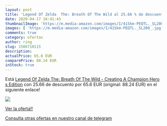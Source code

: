 ```yaml
---
layout: post
title: 'Legend Of Zelda  The: Breath Of The Wild al 25.66 % de descuento'
date: 2020-04-17 16:41:43
thumbnailImage: 'https://m.media-amazon.com/images/I/41Skm-PEQTL._SL200_.jpg'
images: [ 'https://m.media-amazon.com/images/I/41Skm-PEQTL._SL200_.jpg' ]
comments: true
category: ofertas
author: ring
slug: 1506710115
description:
actualPrice: 65.6 EUR
comparePrice: 88.24 EUR
inStock: true
---
```


Está [Legend Of Zelda  The: Breath Of The Wild - Creating A Champion Hero s Edition](https://www.amazon.com/dp/1506710115/?tag=redken08-20) con 25.66 de descuento por 65.6 EUR (original: 88.24 EUR) en el siguiente enlace!

[![](https://m.media-amazon.com/images/I/41Skm-PEQTL._SL200_.jpg)](https://www.amazon.com/dp/1506710115/?tag=redken08-20)

[Ver la oferta!!](https://www.amazon.com/dp/1506710115/?tag=redken08-20)

[Consulta otras ofertas en nuestro canal de telegram](https://t.me/s/ofertas25)
